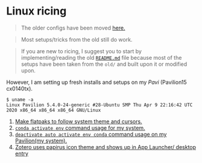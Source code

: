 # Linux ricing

> The older configs have been moved [here.](https://github.com/devprabal/rice/blob/master/old/ubuntu%2019.10/README.md)

> Most setups/tricks from the old still do work.

> If you are new to ricing, I suggest you to start by implementing/reading the old [`README.md`](https://github.com/devprabal/rice/blob/master/old/ubuntu%2019.10/README.md) file because most of the setups have been taken from the `old/` and built upon it or modified upon.

However, I am setting up fresh installs and setups on my *Pavi* (Pavilion15 cx0140tx).

```
$ uname -a
Linux Pavilion 5.4.0-24-generic #28-Ubuntu SMP Thu Apr 9 22:16:42 UTC 2020 x86_64 x86_64 x86_64 GNU/Linux
```

1. [Make flatpaks to follow system theme and cursors.](flatpak%20override%20theme.md)
2. [`conda activate env` command usage for my system.]()
3. [`deactivate auto activate env conda` command usage on my Pavilion(my system).](conda%auto%activate%base%false%command.md)
4. [Zotero uses papirus icon theme and shows up in App Launcher/ desktop entry](workaround%for%zotero%papirus%icon.md)
